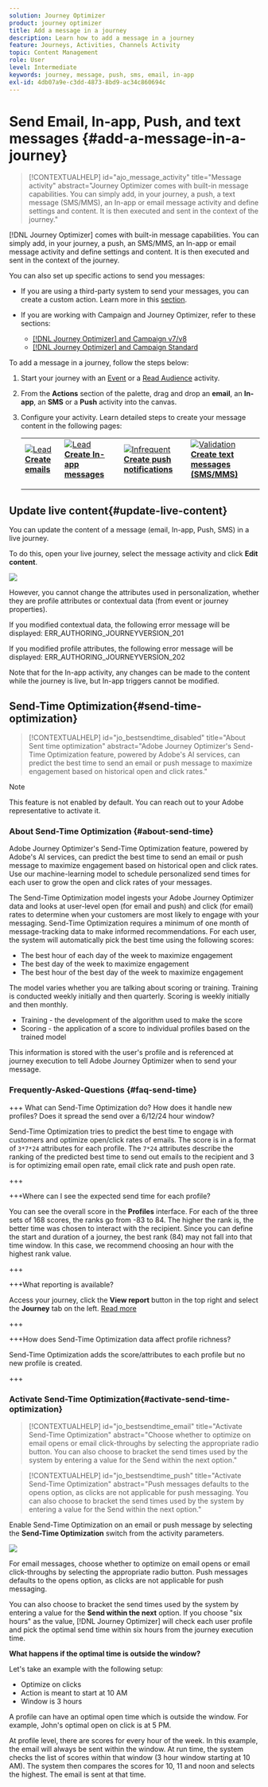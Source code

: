 ```yaml
---
solution: Journey Optimizer
product: journey optimizer
title: Add a message in a journey
description: Learn how to add a message in a journey
feature: Journeys, Activities, Channels Activity
topic: Content Management
role: User
level: Intermediate
keywords: journey, message, push, sms, email, in-app
exl-id: 4db07a9e-c3dd-4873-8bd9-ac34c860694c
---
```

# Send Email, In-app, Push, and text messages {#add-a-message-in-a-journey}

>[!CONTEXTUALHELP]
>id="ajo_message_activity"
>title="Message activity"
>abstract="Journey Optimizer comes with built-in message capabilities. You can simply add, in your journey, a push, a text message (SMS/MMS), an In-app or email message activity and define settings and content. It is then executed and sent in the context of the journey."

[!DNL Journey Optimizer] comes with built-in message capabilities. You can simply add, in your journey, a push, an SMS/MMS, an In-app or email message activity and define settings and content. It is then executed and sent in the context of the journey.

You can also set up specific actions to send you messages:

* If you are using a third-party system to send your messages, you can create a custom action. Learn more in this [section](../action/action.md).

* If you are working with Campaign and Journey Optimizer, refer to these sections:

   * [[!DNL Journey Optimizer] and Campaign v7/v8](../action/acc-action.md)
   * [[!DNL Journey Optimizer] and Campaign Standard](../action/acs-action.md)

To add a message in a journey, follow the steps below:

1. Start your journey with an [Event](general-events.md) or a [Read Audience](read-audience.md) activity.

1. From the **Actions** section of the palette, drag and drop an **email**, an **In-app**, an **SMS** or a **Push** activity into the canvas.

1. Configure your activity. Learn detailed steps to create your message content in the following pages:

   <table style="table-layout:fixed">
   <tr style="border: 0;">
   <td>
   <a href="../email/create-email.md">
   <img alt="Lead" src="../assets/do-not-localize/email.jpg">
   </a>
   <div><a href="../email/create-email.md"><strong>Create emails</strong>
   </div>
   <p>
   </td>
   <td>
   <a href="../in-app/create-in-app.md">
   <img alt="Lead" src="../assets/do-not-localize/in-app.jpg">
   </a>
   <div><a href="../in-app/create-in-app.md"><strong>Create In-app messages</strong>
   </div>
   <p>
   </td>
   <td>
   <a href="../push/create-push.md">
   <img alt="Infrequent" src="../assets/do-not-localize/push.jpg">
   </a>
   <div>
   <a href="../push/create-push.md"><strong>Create push notifications<strong></a>
   </div>
   <p>
   </td>
   <td>
   <a href="../sms/create-sms.md">
   <img alt="Validation" src="../assets/do-not-localize/sms.jpg">
   </a>
   <div>
   <a href="../sms/create-sms.md"><strong>Create text messages (SMS/MMS)</strong></a>
   </div>
   <p>
   </td>
   </tr>
   </table>

## Update live content{#update-live-content}

You can update the content of a message (email, In-app, Push, SMS) in a live journey. 

To do this, open your live journey, select the message activity and click **Edit content**.

![](assets/add-a-message2.png)

However, you cannot change the attributes used in personalization, whether they are profile attributes or contextual data (from event or journey properties).

If you modified contextual data, the following error message will be displayed: ERR_AUTHORING_JOURNEYVERSION_201

If you modified profile attributes, the following error message will be displayed: ERR_AUTHORING_JOURNEYVERSION_202

Note that for the In-app activity, any changes can be made to the content while the journey is live, but In-app triggers cannot be modified.

## Send-Time Optimization{#send-time-optimization}

>[!CONTEXTUALHELP]
>id="jo_bestsendtime_disabled"
>title="About Sent time optimization"
>abstract="Adobe Journey Optimizer's Send-Time Optimization feature, powered by Adobe's AI services, can predict the best time to send an email or push message to maximize engagement based on historical open and click rates."

>[!NOTE]
>
>This feature is not enabled by default. You can reach out to your Adobe representative to activate it.

### About Send-Time Optimization {#about-send-time}

Adobe Journey Optimizer's Send-Time Optimization feature, powered by Adobe's AI services, can predict the best time to send an email or push message to maximize engagement based on historical open and click rates. Use our machine-learning model to schedule personalized send times for each user to grow the open and click rates of your messages.

The Send-Time Optimization model ingests your Adobe Journey Optimizer data and looks at user-level open (for email and push) and click (for email) rates to determine when your customers are most likely to engage with your messaging. Send-Time Optimization requires a minimum of one month of message-tracking data to make informed recommendations. For each user, the system will automatically pick the best time using the following scores:

* The best hour of each day of the week to maximize engagement
* The best day of the week to maximize engagement
* The best hour of the best day of the week to maximize engagement

The model varies whether you are talking about scoring or training. Training is conducted weekly initially and then quarterly. Scoring is weekly initially and then monthly.

* Training - the development of the algorithm used to make the score
* Scoring - the application of a score to individual profiles based on the trained model

This information is stored with the user's profile and is referenced at journey execution to tell Adobe Journey Optimizer when to send your message. 

### Frequently-Asked-Questions {#faq-send-time}

+++ What can Send-Time Optimization do? How does it handle new profiles? Does it spread the send over a 6/12/24 hour window?

Send-Time Optimization tries to predict the best time to engage with customers and optimize open/click rates of emails. The score is in a format of `3*7*24` attributes for each profile. The `7*24` attributes describe the ranking of the predicted best time to send out emails to the recipient and 3 is for optimizing email open rate, email click rate and push open rate.

+++

+++Where can I see the expected send time for each profile?

You can see the overall score in the **Profiles** interface. For each of the three sets of 168 scores, the ranks go from -83 to 84. The higher the rank is, the better time was chosen to interact with the recipient. Since you can define the start and duration of a journey, the best rank (84) may not fall into that time window. In this case, we recommend choosing an hour with the highest rank value.

+++


+++What reporting is available?

Access your journey, click the **View report** button in the top right and select the **Journey** tab on the left. [Read more](../reports/journey-global-report.md)

+++

+++How does Send-Time Optimization data affect profile richness?

Send-Time Optimization adds the score/attributes to each profile but no new profile is created.

+++

### Activate Send-Time Optimization{#activate-send-time-optimization}

>[!CONTEXTUALHELP]
>id="jo_bestsendtime_email"
>title="Activate Send-Time Optimization"
>abstract="Choose whether to optimize on email opens or email click-throughs by selecting the appropriate radio button. You can also choose to bracket the send times used by the system by entering a value for the Send within the next option."

>[!CONTEXTUALHELP]
>id="jo_bestsendtime_push"
>title="Activate Send-Time Optimization"
>abstract="Push messages defaults to the opens option, as clicks are not applicable for push messaging. You can also choose to bracket the send times used by the system by entering a value for the Send within the next option."

Enable Send-Time Optimization on an email or push message by selecting the **Send-Time Optimization** switch from the activity parameters. 

![](../building-journeys/assets/jo-message5.png)

For email messages, choose whether to optimize on email opens or email click-throughs by selecting the appropriate radio button. Push messages defaults to the opens option, as clicks are not applicable for push messaging. 

You can also choose to bracket the send times used by the system by entering a value for the **Send within the next** option. If you choose "six hours" as the value, [!DNL Journey Optimizer] will check each user profile and pick the optimal send time within six hours from the journey execution time.

**What happens if the optimal time is outside the window?**

Let's take an example with the following setup:

* Optimize on clicks
* Action is meant to start at 10 AM
* Window is 3 hours

A profile can have an optimal open time which is outside the window. For example, John's optimal open on click is at 5 PM. 

At profile level, there are scores for every hour of the week. In this example, the email will always be sent within the window. At run time, the system checks the list of scores within that window (3 hour window starting at 10 AM). The system then compares the scores for 10, 11 and noon and selects the highest. The email is sent at that time.

